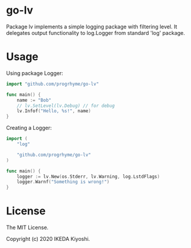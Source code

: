 # go-lv

Package lv implements a simple logging package with filtering level. It
delegates output functionality to log.Logger from standard 'log' package.

# Usage

Using package Logger:

```go
import "github.com/progrhyme/go-lv"

func main() {
	name := "Bob"
	// lv.SetLevel(lv.Debug) // for debug
	lv.Infof("Hello, %s!", name)
}
```

Creating a Logger:

```go
import (
	"log"

	"github.com/progrhyme/go-lv"
)

func main() {
	logger := lv.New(os.Stderr, lv.Warning, log.LstdFlags)
	logger.Warnf("Something is wrong!")
}
```

# License

The MIT License.

Copyright (c) 2020 IKEDA Kiyoshi.
